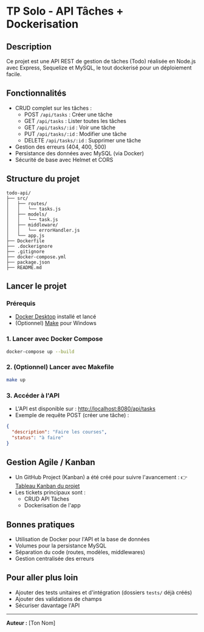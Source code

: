 # TP Solo - API Tâches + Dockerisation

## Description
Ce projet est une API REST de gestion de tâches (Todo) réalisée en Node.js avec Express, Sequelize et MySQL, le tout dockerisé pour un déploiement facile.

## Fonctionnalités
- CRUD complet sur les tâches :
  - POST `/api/tasks` : Créer une tâche
  - GET `/api/tasks` : Lister toutes les tâches
  - GET `/api/tasks/:id` : Voir une tâche
  - PUT `/api/tasks/:id` : Modifier une tâche
  - DELETE `/api/tasks/:id` : Supprimer une tâche
- Gestion des erreurs (404, 400, 500)
- Persistance des données avec MySQL (via Docker)
- Sécurité de base avec Helmet et CORS

## Structure du projet
```
todo-api/
├── src/
│   ├── routes/
│   │   └── tasks.js
│   ├── models/
│   │   └── task.js
│   ├── middleware/
│   │   └── errorHandler.js
│   └── app.js
├── Dockerfile
├── .dockerignore
├── .gitignore
├── docker-compose.yml
├── package.json
├── README.md
```

## Lancer le projet

### Prérequis
- [Docker Desktop](https://www.docker.com/products/docker-desktop/) installé et lancé
- (Optionnel) [Make](https://gnuwin32.sourceforge.net/packages/make.htm) pour Windows

### 1. Lancer avec Docker Compose
```bash
docker-compose up --build
```

### 2. (Optionnel) Lancer avec Makefile
```bash
make up
```

### 3. Accéder à l'API
- L'API est disponible sur : [http://localhost:8080/api/tasks](http://localhost:8080/api/tasks)
- Exemple de requête POST (créer une tâche) :
```json
{
  "description": "Faire les courses",
  "status": "à faire"
}
```

## Gestion Agile / Kanban
- Un GitHub Project (Kanban) a été créé pour suivre l'avancement :
  👉 [Tableau Kanban du projet](https://github.com/users/NoeCalmes/projects/1)
- Les tickets principaux sont :
  - CRUD API Tâches
  - Dockerisation de l'app

## Bonnes pratiques
- Utilisation de Docker pour l'API et la base de données
- Volumes pour la persistance MySQL
- Séparation du code (routes, modèles, middlewares)
- Gestion centralisée des erreurs

## Pour aller plus loin
- Ajouter des tests unitaires et d'intégration (dossiers `tests/` déjà créés)
- Ajouter des validations de champs
- Sécuriser davantage l'API

---

**Auteur :** [Ton Nom] 
